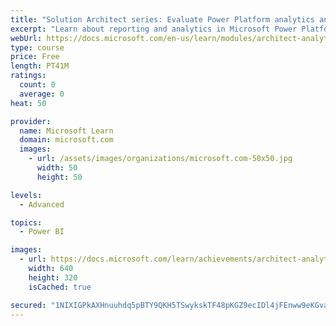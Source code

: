 ```yaml
---
title: "Solution Architect series: Evaluate Power Platform analytics and AI"
excerpt: "Learn about reporting and analytics in Microsoft Power Platform."
webUrl: https://docs.microsoft.com/en-us/learn/modules/architect-analytics/
type: course
price: Free
length: PT41M
ratings:
  count: 0
  average: 0
heat: 50

provider:
  name: Microsoft Learn
  domain: microsoft.com
  images:
    - url: /assets/images/organizations/microsoft.com-50x50.jpg
      width: 50
      height: 50

levels:
  - Advanced

topics:
  - Power BI

images:
  - url: https://docs.microsoft.com/learn/achievements/architect-analytics-social.png
    width: 640
    height: 320
    isCached: true

secured: "1NIXIGPkAXHnuuhdq5pBTY9QKH5TSwykskTF48pKGZ9ecIDl4jFEnww9eKGvaIDBq3FDqkIj6tpeS37d4AJ5dv0McNXkJP7h34HBcmvBkvRSdsvV3/NhEvPxtB9q/QuVfycQpuBMRJQW7K9v2He17X394XnNezMrFj52xeoDfIXTM79j2p27OxjuRGzH7W3AsC1sP43JW5ti5tQ4zQfJP+uIxWZMwVSrDp56tauiZl4752Uv+r3FxePCaGb4k31IMpddRBrSVueETQ/JYNEFP2zVdxh9mfHuv4WlihpYeXns7yngl0G3q8B1wQj4RKh+KFrarIB+LKdpCFjRTGsFjxDRb28PE8QCcb9jtwc9I9j08RCsKhrc/EWsfTQw2IAdad9dKPlHHlhktS6NzxYPSA==;mjsAlpHbe3XE/b2QOhN8XQ=="
---
```


